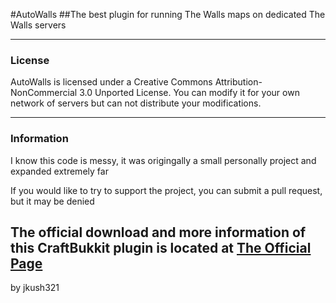 #AutoWalls
##The best plugin for running The Walls maps on dedicated The Walls servers
- - -
### License
AutoWalls is licensed under a Creative Commons Attribution-NonCommercial 3.0 Unported License.
You can modify it for your own network of servers but can not distribute your modifications.
- - -
### Information
I know this code is messy, it was origingally a small personally project and expanded extremely far

If you would like to try to support the project, you can submit a pull request, but it may be denied

The official download and more information of this CraftBukkit plugin is located at [The Official Page](bit.ly/AutoWalls)
---

by jkush321
